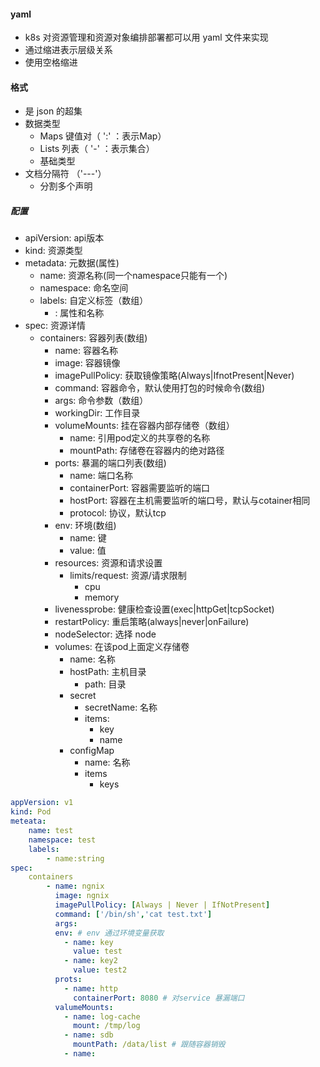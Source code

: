 #### yaml

- k8s 对资源管理和资源对象编排部署都可以用 yaml 文件来实现
- 通过缩进表示层级关系
- 使用空格缩进

#### 格式

- 是 json 的超集
- 数据类型
    - Maps 键值对（ ':' ：表示Map）
    - Lists 列表（ '-' ：表示集合）
    - 基础类型
- 文档分隔符 （'---'）
    - 分割多个声明

##### 配置

- apiVersion: api版本
- kind: 资源类型
- metadata: 元数据(属性)
    - name: 资源名称(同一个namespace只能有一个)
    - namespace: 命名空间
    - labels: 自定义标签（数组）
        -  : 属性和名称
- spec: 资源详情
    - containers: 容器列表(数组)
        - name: 容器名称
        - image: 容器镜像
        - imagePullPolicy: 获取镜像策略(Always|IfnotPresent|Never)
        - command: 容器命令，默认使用打包的时候命令(数组)
        - args: 命令参数（数组）
        - workingDir: 工作目录
        - volumeMounts: 挂在容器内部存储卷（数组）
            - name: 引用pod定义的共享卷的名称
            - mountPath: 存储卷在容器内的绝对路径
        - ports: 暴漏的端口列表(数组)
            - name: 端口名称
            - containerPort: 容器需要监听的端口
            - hostPort: 容器在主机需要监听的端口号，默认与cotainer相同
            - protocol: 协议，默认tcp
        - env: 环境(数组)
            - name: 键
            - value: 值
        - resources: 资源和请求设置
            - limits/request: 资源/请求限制
                - cpu
                - memory
        - livenessprobe: 健康检查设置(exec|httpGet|tcpSocket)
        - restartPolicy: 重启策略(always|never|onFailure)
        - nodeSelector: 选择 node
        - volumes: 在该pod上面定义存储卷
            - name: 名称
            - hostPath: 主机目录
                - path: 目录
            - secret
                - secretName: 名称
                - items:
                    - key
                    - name
            - configMap
                - name: 名称
                - items
                    - keys

```yaml
appVersion: v1
kind: Pod
meteata:
    name: test
    namespace: test
    labels:
        - name:string
spec:
    containers
        - name: ngnix
          image: ngnix
          imagePullPolicy: [Always | Never | IfNotPresent]
          command: ['/bin/sh','cat test.txt']
          args: 
          env: # env 通过环境变量获取
            - name: key
              value: test
            - name: key2
              value: test2
          prots:
            - name: http
              containerPort: 8080 # 对service 暴漏端口
          valumeMounts:
            - name: log-cache
              mount: /tmp/log
            - name: sdb
              mountPath: /data/list # 跟随容器销毁
            - name:
           
          

```
















